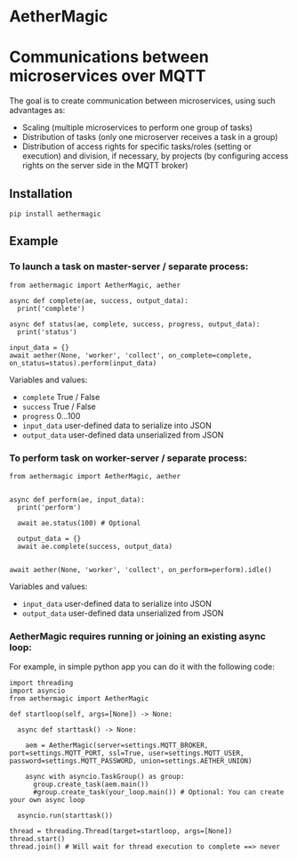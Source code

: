 # AetherMagic 
# Communications between microservices over MQTT

The goal is to create communication between microservices, using such advantages as:

- Scaling (multiple microservices to perform one group of tasks)
- Distribution of tasks (only one microserver receives a task in a group)
- Distribution of access rights for specific tasks/roles (setting or execution) and division, if necessary, by projects (by configuring access rights on the server side in the MQTT broker)


## Installation

`pip install aethermagic`


## Example

### To launch a task on master-server / separate process:

```
from aethermagic import AetherMagic, aether

async def complete(ae, success, output_data):
  print('complete')

async def status(ae, complete, success, progress, output_data):
  print('status')

input_data = {}
await aether(None, 'worker', 'collect', on_complete=complete, on_status=status).perform(input_data)

```

Variables and values:
- `complete` True / False
- `success` True / False
- `progress` 0...100
- `input_data` user-defined data to serialize into JSON
- `output_data` user-defined data unserialized from JSON
  


### To perform task on worker-server / separate process:


```
from aethermagic import AetherMagic, aether


async def perform(ae, input_data):
  print('perform')

  await ae.status(100) # Optional

  output_data = {}
  await ae.complete(success, output_data)
  

await aether(None, 'worker', 'collect', on_perform=perform).idle()

```


Variables and values:
- `input_data` user-defined data to serialize into JSON
- `output_data` user-defined data unserialized from JSON

  

### AetherMagic requires running or joining an existing async loop:

For example, in simple python app you can do it with the following code:

```
import threading
import asyncio
from aethermagic import AetherMagic

def startloop(self, args=[None]) -> None:

  async def starttask() -> None:

    aem = AetherMagic(server=settings.MQTT_BROKER, port=settings.MQTT_PORT, ssl=True, user=settings.MQTT_USER, password=settings.MQTT_PASSWORD, union=settings.AETHER_UNION)

    async with asyncio.TaskGroup() as group:
      group.create_task(aem.main())
      #group.create_task(your_loop.main()) # Optional: You can create your own async loop

  asyncio.run(starttask())

thread = threading.Thread(target=startloop, args=[None])
thread.start()
thread.join() # Will wait for thread execution to complete ==> never
```
